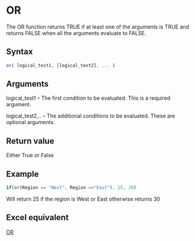 # OR

The OR function returns TRUE if at least one of the arguments is TRUE and returns FALSE when all the arguments evaluate to FALSE.

## Syntax

```javascript
or( logical_test1, [logical_test2], ... )
```

## Arguments

logical\_test1 – The first condition to be evaluated. This is a required argument.

logical\_test2,.. – The additional conditions to be evaluated. These are optional arguments.

## **Return value**

Either True or False

## **Example**

```javascript
if(or(Region == "West", Region =="East"), 25, 30)
```

Will return 25 if the region is West or East otherwise returns 30

## **Excel equivalent**

[OR](https://support.microsoft.com/en-us/office/or-function-7d17ad14-8700-4281-b308-00b131e22af0)
